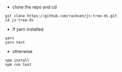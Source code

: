 - clone the repo and cd
```
git clone https://github.com/racksen/js-tree-ds.git
cd js-tree-ds
```

- If yarn installed
```
yarn
yarn test
```
- otherwise
```
npm install
npm run test
```
